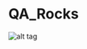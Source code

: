 # QA_Rocks

![alt tag](https://www3.ntu.edu.sg/home/ehchua/programming/java/images/MVCWebApplication.png)

